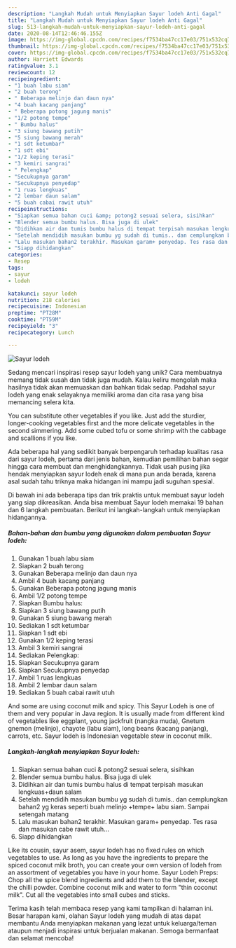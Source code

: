 ```yaml
---
description: "Langkah Mudah untuk Menyiapkan Sayur lodeh Anti Gagal"
title: "Langkah Mudah untuk Menyiapkan Sayur lodeh Anti Gagal"
slug: 513-langkah-mudah-untuk-menyiapkan-sayur-lodeh-anti-gagal
date: 2020-08-14T12:46:46.155Z
image: https://img-global.cpcdn.com/recipes/f7534ba47cc17e03/751x532cq70/sayur-lodeh-foto-resep-utama.jpg
thumbnail: https://img-global.cpcdn.com/recipes/f7534ba47cc17e03/751x532cq70/sayur-lodeh-foto-resep-utama.jpg
cover: https://img-global.cpcdn.com/recipes/f7534ba47cc17e03/751x532cq70/sayur-lodeh-foto-resep-utama.jpg
author: Harriett Edwards
ratingvalue: 3.1
reviewcount: 12
recipeingredient:
- "1 buah labu siam"
- "2 buah terong"
- " Beberapa melinjo dan daun nya"
- "4 buah kacang panjang"
- " Beberapa potong jagung manis"
- "1/2 potong tempe"
- " Bumbu halus"
- "3 siung bawang putih"
- "5 siung bawang merah"
- "1 sdt ketumbar"
- "1 sdt ebi"
- "1/2 keping terasi"
- "3 kemiri sangrai"
- " Pelengkap"
- "Secukupnya garam"
- "Secukupnya penyedap"
- "1 ruas lengkuas"
- "2 lembar daun salam"
- "5 buah cabai rawit utuh"
recipeinstructions:
- "Siapkan semua bahan cuci &amp; potong2 sesuai selera, sisihkan"
- "Blender semua bumbu halus. Bisa juga di ulek"
- "Didihkan air dan tumis bumbu halus di tempat terpisah masukan lengkuas+daun salam"
- "Setelah mendidih masukan bumbu yg sudah di tumis.. dan cemplungkan bahan2 yg keras seperti buah melinjo +tempe+ labu siam. Sampai setengah matang"
- "Lalu masukan bahan2 terakhir. Masukan garam+ penyedap. Tes rasa dan masukan cabe rawit utuh..."
- "Siapp dihidangkan"
categories:
- Resep
tags:
- sayur
- lodeh

katakunci: sayur lodeh 
nutrition: 218 calories
recipecuisine: Indonesian
preptime: "PT28M"
cooktime: "PT59M"
recipeyield: "3"
recipecategory: Lunch

---
```



![Sayur lodeh](https://img-global.cpcdn.com/recipes/f7534ba47cc17e03/751x532cq70/sayur-lodeh-foto-resep-utama.jpg)

Sedang mencari inspirasi resep sayur lodeh yang unik? Cara membuatnya memang tidak susah dan tidak juga mudah. Kalau keliru mengolah maka hasilnya tidak akan memuaskan dan bahkan tidak sedap. Padahal sayur lodeh yang enak selayaknya memiliki aroma dan cita rasa yang bisa memancing selera kita.

You can substitute other vegetables if you like. Just add the sturdier, longer-cooking vegetables first and the more delicate vegetables in the second simmering. Add some cubed tofu or some shrimp with the cabbage and scallions if you like.

Ada beberapa hal yang sedikit banyak berpengaruh terhadap kualitas rasa dari sayur lodeh, pertama dari jenis bahan, kemudian pemilihan bahan segar hingga cara membuat dan menghidangkannya. Tidak usah pusing jika hendak menyiapkan sayur lodeh enak di mana pun anda berada, karena asal sudah tahu triknya maka hidangan ini mampu jadi suguhan spesial.


Di bawah ini ada beberapa tips dan trik praktis untuk membuat sayur lodeh yang siap dikreasikan. Anda bisa membuat Sayur lodeh memakai 19 bahan dan 6 langkah pembuatan. Berikut ini langkah-langkah untuk menyiapkan hidangannya.

<!--inarticleads1-->

##### Bahan-bahan dan bumbu yang digunakan dalam pembuatan Sayur lodeh:

1. Gunakan 1 buah labu siam
1. Siapkan 2 buah terong
1. Gunakan  Beberapa melinjo dan daun nya
1. Ambil 4 buah kacang panjang
1. Gunakan  Beberapa potong jagung manis
1. Ambil 1/2 potong tempe
1. Siapkan  Bumbu halus:
1. Siapkan 3 siung bawang putih
1. Gunakan 5 siung bawang merah
1. Sediakan 1 sdt ketumbar
1. Siapkan 1 sdt ebi
1. Gunakan 1/2 keping terasi
1. Ambil 3 kemiri sangrai
1. Sediakan  Pelengkap:
1. Siapkan Secukupnya garam
1. Siapkan Secukupnya penyedap
1. Ambil 1 ruas lengkuas
1. Ambil 2 lembar daun salam
1. Sediakan 5 buah cabai rawit utuh


And some are using coconut milk and spicy. This Sayur Lodeh is one of them and very popular in Java region. It is usually made from different kind of vegetables like eggplant, young jackfruit (nangka muda), Gnetum gnemon (melinjo), chayote (labu siam), long beans (kacang panjang), carrots, etc. Sayur lodeh is Indonesian vegetable stew in coconut milk. 

<!--inarticleads2-->

##### Langkah-langkah menyiapkan Sayur lodeh:

1. Siapkan semua bahan cuci &amp; potong2 sesuai selera, sisihkan
1. Blender semua bumbu halus. Bisa juga di ulek
1. Didihkan air dan tumis bumbu halus di tempat terpisah masukan lengkuas+daun salam
1. Setelah mendidih masukan bumbu yg sudah di tumis.. dan cemplungkan bahan2 yg keras seperti buah melinjo +tempe+ labu siam. Sampai setengah matang
1. Lalu masukan bahan2 terakhir. Masukan garam+ penyedap. Tes rasa dan masukan cabe rawit utuh...
1. Siapp dihidangkan


Like its cousin, sayur asem, sayur lodeh has no fixed rules on which vegetables to use. As long as you have the ingredients to prepare the spiced coconut milk broth, you can create your own version of lodeh from an assortment of vegetables you have in your home. Sayur Lodeh Preps: Chop all the spice blend ingredients and add them to the blender, except the chilli powder. Combine coconut milk and water to form &#34;thin coconut milk&#34;. Cut all the vegetables into small cubes and sticks. 

Terima kasih telah membaca resep yang kami tampilkan di halaman ini. Besar harapan kami, olahan Sayur lodeh yang mudah di atas dapat membantu Anda menyiapkan makanan yang lezat untuk keluarga/teman ataupun menjadi inspirasi untuk berjualan makanan. Semoga bermanfaat dan selamat mencoba!
